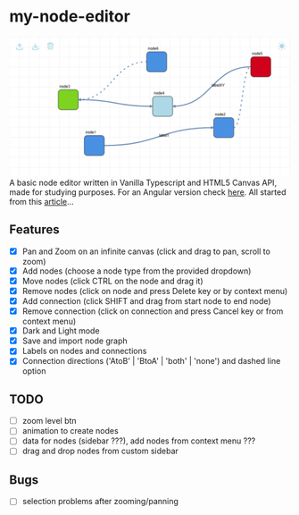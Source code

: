 # my-node-editor

![node_editor](./docs/my_node_editor.png)
A basic node editor written in Vanilla Typescript and HTML5 Canvas API, made for studying purposes. For an Angular version check [here](https://github.com/LorenzoCorbella74/node-editor). All started from this [article](https://harrisonmilbradt.com/articles/canvas-panning-and-zooming)...

## Features
- [x] Pan and Zoom on an infinite canvas (click and drag to pan, scroll to zoom)
- [x] Add nodes (choose a node type from the provided dropdown)
- [x] Move nodes (click CTRL on the node and drag it)
- [x] Remove nodes (click on node and press Delete key or by context menu)
- [x] Add connection (click SHIFT and drag from start node to end node)
- [x] Remove connection (click on connection and press Cancel key or from context menu)
- [x] Dark and Light mode
- [x] Save and import node graph
- [x] Labels on nodes and connections
- [x] Connection directions ('AtoB' | 'BtoA' | 'both' | 'none') and dashed line option

## TODO
- [ ] zoom level btn
- [ ] animation to create nodes
- [ ] data for nodes (sidebar ???), add nodes from context menu ???
- [ ] drag and drop nodes from custom sidebar 

## Bugs
- [ ] selection problems after zooming/panning


